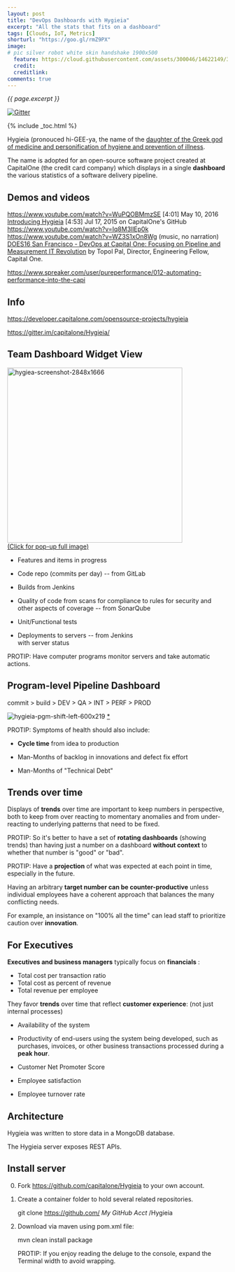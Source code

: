 ```yaml
---
layout: post
title: "DevOps Dashboards with Hygieia"
excerpt: "All the stats that fits on a dashboard"
tags: [Clouds, IoT, Metrics]
shorturl: "https://goo.gl/rmZ9PX"
image:
# pic silver robot white skin handshake 1900x500
  feature: https://cloud.githubusercontent.com/assets/300046/14622149/306629f0-0585-11e6-961a-dc8f60dadbf6.jpg
  credit: 
  creditlink: 
comments: true
---
```

<i>{{ page.excerpt }}</i>

[![Gitter](https://badges.gitter.im/wilsonmar/wilsonmar.github.io.svg)](https://gitter.im/wilsonmar/wilsonmar.github.io?utm_source=badge&utm_medium=badge&utm_campaign=pr-badge)

{% include _toc.html %}

Hygieia (pronouced hi-GEE-ya, the name of the <a target="_blank" href="https://www.wikiwand.com/en/Hygieia">
daughter of the Greek god of medicine and personification of hygiene and prevention of illness</a>.

The name is adopted for an open-source software project created at CapitalOne (the credit card company) 
which displays in a single <strong>dashboard</strong> the various statistics of a software delivery pipeline.

## Demos and videos

<a target="_blank" href="https://www.youtube.com/watch?v=WuPQOBMmzSE">
https://www.youtube.com/watch?v=WuPQOBMmzSE</a> [4:01] May 10, 2016

<a target="_blank" href="https://www.youtube.com/watch?v=SoNTA78j0tc">
Introducing Hygieia</a> [4:53] Jul 17, 2015 on CapitalOne's GitHub

<a target="_blank" href="https://www.youtube.com/watch?v=Iq8M3llEp0k">
https://www.youtube.com/watch?v=Iq8M3llEp0k</a>

<a target="_blank" href="https://www.youtube.com/watch?v=WZ3S1xOn8Wg">
https://www.youtube.com/watch?v=WZ3S1xOn8Wg</a> (music, no narration)

<a target="_blank" href="https://www.youtube.com/watch?v=6Q0mtVnnthQ">
DOES16 San Francisco - DevOps at Capital One: Focusing on Pipeline and Measurement
IT Revolution</a> by Topol Pal, Director, Engineering Fellow, Capital One.

https://www.spreaker.com/user/pureperformance/012-automating-performance-into-the-capi

## Info

<a target="_blank" href="https://developer.capitalone.com/opensource-projects/hygieia/">
https://developer.capitalone.com/opensource-projects/hygieia</a>

https://gitter.im/capitalone/Hygieia/


<a name="TeamDashboard"></a>

## Team Dashboard Widget View

<a target="_blank" href="https://cloud.githubusercontent.com/assets/300046/24074613/8b7f7f62-0be2-11e7-9c78-867c0343fd00.jpg">
<img width="400" alt="hygiea-screenshot-2848x1666" src="https://cloud.githubusercontent.com/assets/300046/24074613/8b7f7f62-0be2-11e7-9c78-867c0343fd00.jpg"><br />(Click for pop-up full image)</a>

   * Features and items in progress

   * Code repo (commits per day) -- from GitLab

   * Builds from Jenkins

   * Quality of code from scans for compliance to rules for security and other aspects of coverage -- from SonarQube

   * Unit/Functional tests 

   * Deployments to servers -- from Jenkins<br />
   with server status

PROTIP: Have computer programs monitor servers and take automatic actions.


## Program-level Pipeline Dashboard

   commit > build > DEV > QA > INT > PERF > PROD

![hygieia-pgm-shift-left-600x219](https://cloud.githubusercontent.com/assets/300046/24074674/af146176-0be3-11e7-9eac-358a0a657ba7.png)
<a target="_blank" href="https://www.dynatrace.com/blog/scaling-continuous-delivery-shift-left-performance-to-improve-lead-time-pipeline-flow/">*</a>

PROTIP: Symptoms of health should also include:

   * <strong>Cycle time</strong> from idea to production

   * Man-Months of backlog in innovations and defect fix effort

   * Man-Months of "Technical Debt"


## Trends over time 

Displays of <strong>trends</strong> over time are important to keep numbers in perspective,
both to keep from over reacting to momentary anomalies and 
from under-reacting to underlying patterns that need to be fixed.

PROTIP: So it's better to have a set of <strong>rotating dashboards</strong> 
(showing trends) than having just a number on a dashboard <strong>without context</strong> 
to whether that number is "good" or "bad".

PROTIP: Have a <strong>projection</strong> of what was expected at each point in time,
especially in the future.

Having an arbitrary <strong>target number can be counter-productive</strong> unless 
individual employees have a coherent
approach that balances the many conflicting needs.

For example, an insistance on "100% all the time" can lead staff to prioritize caution 
over <strong>innovation</strong>.




## For Executives

<strong>Executives and business managers</strong>
typically focus on <strong>financials</strong> :

   * Total cost per transaction ratio
   * Total cost as percent of revenue
   * Total revenue per employee

They favor <strong>trends</strong> over time that reflect <strong>customer experience</strong>:
(not just internal processes)

   * Availability of the system 
   * Productivity of end-users using the system being developed, such as<br />
   purchases, invoices, or other business transactions processed during a <strong>peak hour</strong>.

   * Customer Net Promoter Score
   * Employee satisfaction
   * Employee turnover rate


## Architecture

Hygieia was written to store data in a MongoDB database.

The Hygieia server exposes REST APIs.


## Install server

0. Fork <a target="_blank" href="https://github.com/capitalone/Hygieia/">
https://github.com/capitalone/Hygieia</a>
   to your own account.

0. Create a container folder to hold several related repositories.

   git clone https://github.com/ <em>My GitHub Acct</em> /Hygieia

0. Download via maven using pom.xml file:

   mvn clean install package

   PROTIP: If you enjoy reading the deluge to the console, expand the Terminal width to avoid wrapping.

